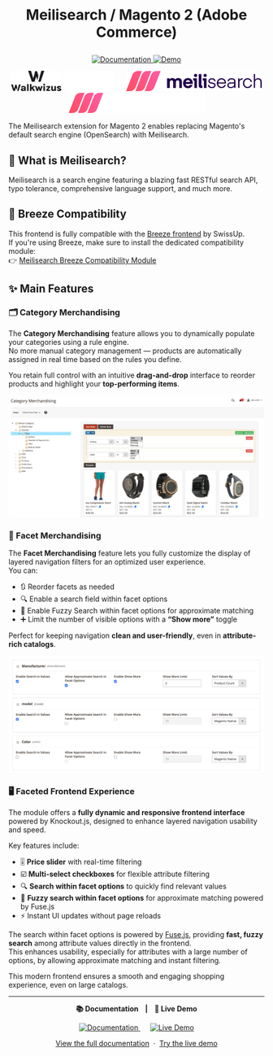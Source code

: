 # <p align="center">Meilisearch / Magento 2 (Adobe Commerce)</p>

<p align="center">
    <a href="https://walkwizus.github.io/magento2-module-meilisearch-docs/">
        <img src="https://img.shields.io/badge/docs-available-blue" alt="Documentation">
    </a>
    <a href="https://demo-meilisearch.walkwizus.com/">
        <img src="https://img.shields.io/badge/demo-live-brightgreen" alt="Demo">
    </a>
</p>

<p align="center">
    <img src="docs/assets/logo/walkwizus-logo-light.svg?sanitize=true#gh-light-mode-only" height="40">
    <img src="docs/assets/logo/walkwizus-logo-dark.svg?sanitize=true#gh-dark-mode-only" height="40">
    &nbsp;&nbsp;&nbsp;&nbsp;
    <img src="docs/assets/logo/meilisearch-logo-light.svg?sanitize=true#gh-light-mode-only" height="40">
    <img src="docs/assets/logo/meilisearch-logo-dark.svg?sanitize=true#gh-dark-mode-only" height="40">
</p>

The Meilisearch extension for Magento 2 enables replacing Magento's default search engine (OpenSearch) with Meilisearch.

## 🔎 What is Meilisearch?

Meilisearch is a search engine featuring a blazing fast RESTful search API, typo tolerance, comprehensive language support, and much more.

## 🧩 Breeze Compatibility

This frontend is fully compatible with the [Breeze frontend](https://breezefront.com/) by SwissUp.  
If you're using Breeze, make sure to install the dedicated compatibility module:  
👉 [Meilisearch Breeze Compatibility Module](https://github.com/walkwizus/magento2-module-breeze-meilisearch)

## ✨ Main Features

### 🗂️ Category Merchandising

The **Category Merchandising** feature allows you to dynamically populate your categories using a rule engine.  
No more manual category management — products are automatically assigned in real time based on the rules you define.

You retain full control with an intuitive **drag-and-drop** interface to reorder products and highlight your **top-performing items**.

<p align="center">
  <img src="docs/assets/merchandising/category-merchandising.png" alt="Facet Merchandising" width="800"/>
</p>

### 🧩 Facet Merchandising

The **Facet Merchandising** feature lets you fully customize the display of layered navigation filters for an optimized user experience.  
You can:

- 🔃 Reorder facets as needed
- 🔍 Enable a search field within facet options
- 🔎 Enable Fuzzy Search within facet options for approximate matching
- ➕ Limit the number of visible options with a **“Show more”** toggle

Perfect for keeping navigation **clean and user-friendly**, even in **attribute-rich catalogs**.

<p align="center">
  <img src="docs/assets/merchandising/facet-merchandising.png" alt="Facet Merchandising" width="800"/>
</p>

### 🖥️ Faceted Frontend Experience

The module offers a **fully dynamic and responsive frontend interface** powered by Knockout.js, designed to enhance layered navigation usability and speed.

Key features include:

- 🎚️ **Price slider** with real-time filtering
- ☑️ **Multi-select checkboxes** for flexible attribute filtering
- 🔍 **Search within facet options** to quickly find relevant values
- 🔎 **Fuzzy search within facet options** for approximate matching powered by Fuse.js
- ⚡ Instant UI updates without page reloads

The search within facet options is powered by [Fuse.js](https://fusejs.io/), providing **fast, fuzzy search** among attribute values directly in the frontend.  
This enhances usability, especially for attributes with a large number of options, by allowing approximate matching and instant filtering.

This modern frontend ensures a smooth and engaging shopping experience, even on large catalogs.

---

<p align="center">
    <b>📚 Documentation &nbsp;&nbsp; | &nbsp;&nbsp; 🚀 Live Demo</b>
</p>

<p align="center">
    <a href="https://walkwizus.github.io/magento2-module-meilisearch-docs/" target="_blank">
        <img src="https://img.shields.io/badge/documentation-available-blue?style=for-the-badge" alt="Documentation">
    </a>
    &nbsp;&nbsp;&nbsp;&nbsp;
    <a href="https://demo-meilisearch.walkwizus.com/" target="_blank">
        <img src="https://img.shields.io/badge/demo-live-brightgreen?style=for-the-badge" alt="Live Demo">
    </a>
</p>

<p align="center">
    <a href="https://walkwizus.github.io/magento2-module-meilisearch-docs/" target="_blank">View the full documentation</a> &nbsp;&middot;&nbsp; 
    <a href="https://demo-meilisearch.walkwizus.com/" target="_blank">Try the live demo</a>
</p>
